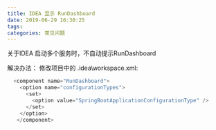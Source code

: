 ```yaml
---
title: IDEA 显示 RunDashboard
date: 2019-06-29 16:30:25
tags:
categories: 常见问题
---
```


关于IDEA 启动多个服务时，不自动提示RunDashboard

解决办法：
修改项目中的 .idea\workspace.xml:

```java
  <component name="RunDashboard">
    <option name="configurationTypes">
      <set>
        <option value="SpringBootApplicationConfigurationType" />
      </set>
    </option>
   </component>

```

<!-- more -->